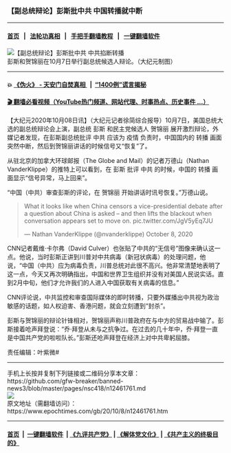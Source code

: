 ### 【副总统辩论】彭斯批中共 中国转播就中断
------------------------

#### [首页](https://github.com/gfw-breaker/banned-news3/blob/master/README.md) &nbsp;&nbsp;|&nbsp;&nbsp; [法轮功真相](https://github.com/begood0513/basic/blob/master/README.md)  &nbsp;&nbsp;|&nbsp;&nbsp; [手把手翻墙教程](https://github.com/gfw-breaker/guides/wiki)  &nbsp;&nbsp;|&nbsp;&nbsp; [一键翻墙软件](https://github.com/gfw-breaker/nogfw/blob/master/README.md)  



<div><img alt="【副总统辩论】彭斯批中共 中共掐断转播" class="attachment-djy_600_400 size-djy_600_400 wp-post-image" src="https://i.epochtimes.com/assets/uploads/2020/10/1006-west-Cover02-600x400.jpg"/>
<div class="caption">
 彭斯和贺锦丽在10月7日举行副总统候选人辩论。（大纪元制图）
</div></div><hr/>

#### 💥 [《伪火》 - 天安门自焚真相 ](http://158.247.195.190:10000/videos/blog/weihuo.html)&nbsp; |&nbsp; [“1400例”谎言揭秘  ](http://158.247.195.190:10000/videos/blog/jiexi1400.html)

#### [ 🎬  翻墙必看视频（YouTube热门频道、网站代理、时事热点、历史事件 ...）](https://github.com/gfw-breaker/links/blob/master/banned.md)

<div><p>
 【大纪元2020年10月08日讯】（大纪元记者徐简综合报导）10月7日，美国总统大选的副总统辩论会上演，副总统
 <ok href="https://www.epochtimes.com/gb/tag/%E5%BD%AD%E6%96%AF.html">
  彭斯
 </ok>
 和民主党候选人
 <ok href="https://www.epochtimes.com/gb/tag/%E8%B4%BA%E9%94%A6%E4%B8%BD.html">
  贺锦丽
 </ok>
 展开激烈辩论，外媒记者发现，在彭斯副总统批评
 <ok href="https://www.epochtimes.com/gb/tag/%E4%B8%AD%E5%85%B1.html">
  中共
 </ok>
 应该为
 <ok href="https://www.epochtimes.com/gb/tag/%E7%96%AB%E6%83%85.html">
  疫情
 </ok>
 负责时，中国国内的
 <ok href="https://www.epochtimes.com/gb/tag/%E8%BD%AC%E6%92%AD.html">
  转播
 </ok>
 画面突然中断，然后到贺锦丽讲话的时候信号又“恢复”了。
</p>
<p>
 从驻北京的加拿大环球邮报（The Globe and Mail）的记者万德山（Nathan VanderKlippe）的推特上可以看到，在
 <ok href="https://www.epochtimes.com/gb/tag/%E5%BD%AD%E6%96%AF.html">
  彭斯
 </ok>
 批评
 <ok href="https://www.epochtimes.com/gb/tag/%E4%B8%AD%E5%85%B1.html">
  中共
 </ok>
 的时候，中国的
 <ok href="https://www.epochtimes.com/gb/tag/%E8%BD%AC%E6%92%AD.html">
  转播
 </ok>
 画面显示“信号异常，马上回来”。
</p>
<p>
 “中国（中共）审查彭斯的评论，在
 <ok href="https://www.epochtimes.com/gb/tag/%E8%B4%BA%E9%94%A6%E4%B8%BD.html">
  贺锦丽
 </ok>
 开始讲话时讯号恢复。”万德山说。
</p>
<blockquote class="twitter-tweet">
 <p dir="ltr" lang="en">
  What it looks like when China censors a vice-presidential debate after a question about China is asked – and then lifts the blackout when conversation appears set to move on.
  <ok href="https://t.co/JgV5yEq7JU">
   pic.twitter.com/JgV5yEq7JU
  </ok>
 </p>
 <p>
  — Nathan VanderKlippe (@nvanderklippe)
  <ok href="https://twitter.com/nvanderklippe/status/1314027678647820292?ref_src=twsrc%5Etfw">
   October 8, 2020
  </ok>
 </p>
</blockquote>
<p>
</p>
<p>
 CNN记者戴维‧卡尔弗（David Culver）也张贴了中共的“无信号”图像来确认这一点。他说，当时彭斯正讲到川普对中共病毒（新冠状病毒）的处理问题，他说，“中国（中共）应为病毒负责，川普总统对此很不高兴。他非常清楚地表明了这一点，今天又再次明确指出，中国和世界卫生组织并没有对美国人民说实话。直到2月中旬，他们才允许我们的人进入中国获取有关病毒的信息。”
</p>
<p>
 CNN评论说，中共监控和审查国际媒体的即时转播，只要外媒播出中共视为政治敏感的话题，如人权迫害、香港问题，就会立刻遭到“封杀”。
</p>
<p>
 彭斯与贺锦丽的辩论针锋相对，贺锦丽声称川普政府在与中方的贸易战中输了。彭斯接着呛声拜登说：“乔‧拜登从未与之抗争过。在过去的几十年中，乔‧拜登一直是中国共产党的啦啦队长。”彭斯还呛声拜登在经济上对中共卑躬屈膝。
</p>
<p>
</p>
<p>
 责任编辑：叶紫微#
</p>
</div>
<hr/>
手机上长按并复制下列链接或二维码分享本文章：<br/>
https://github.com/gfw-breaker/banned-news3/blob/master/pages/nsc418/n12461761.md <br/>
<a href='https://github.com/gfw-breaker/banned-news3/blob/master/pages/nsc418/n12461761.md'><img src='https://github.com/gfw-breaker/banned-news3/blob/master/pages/nsc418/n12461761.md.png'/></a> <br/>
原文地址（需翻墙访问）：https://www.epochtimes.com/gb/20/10/8/n12461761.htm


------------------------
#### [首页](https://github.com/gfw-breaker/banned-news3/blob/master/README.md) &nbsp;|&nbsp; [一键翻墙软件](https://github.com/gfw-breaker/nogfw/blob/master/README.md) &nbsp;| [《九评共产党》](https://github.com/gfw-breaker/9ping.md/blob/master/README.md#九评之一评共产党是什么) | [《解体党文化》](https://github.com/gfw-breaker/jtdwh.md/blob/master/README.md) | [《共产主义的终极目的》](https://github.com/gfw-breaker/gczydzjmd.md/blob/master/README.md)


<img src='http://gfw-breaker.win/banned-news3/pages/nsc418/n12461761.md' width='0px' height='0px'/>